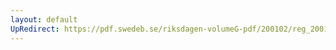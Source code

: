 ```yaml
---
layout: default
UpRedirect: https://pdf.swedeb.se/riksdagen-volumeG-pdf/200102/reg_200102/reg_200102_0540.pdf
---
```

